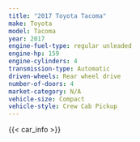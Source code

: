 ```yaml
---
title: "2017 Toyota Tacoma"
make: Toyota
model: Tacoma
year: 2017
engine-fuel-type: regular unleaded
engine-hp: 159
engine-cylinders: 4
transmission-type: Automatic
driven-wheels: Rear wheel drive
number-of-doors: 4
market-category: N/A
vehicle-size: Compact
vehicle-style: Crew Cab Pickup
---
```


{{< car_info >}}
